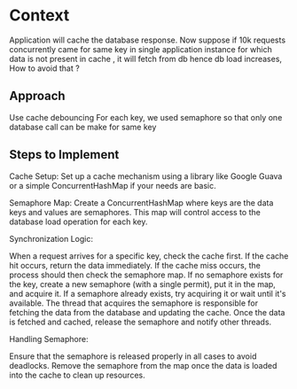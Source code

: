 # Context
Application will cache the database response. Now suppose if 10k requests concurrently came for same key
in single application instance for which data is not present in cache , it will fetch from db hence db
load increases, How to avoid that ?

## Approach
Use cache debouncing 
For each key, we used semaphore so that only one database call can be make for same key

## Steps to Implement
Cache Setup: Set up a cache mechanism using a library like Google Guava or a simple ConcurrentHashMap if your needs are basic.

Semaphore Map: Create a ConcurrentHashMap where keys are the data keys and values are semaphores. This map will control access to the database load operation for each key.

Synchronization Logic:

When a request arrives for a specific key, check the cache first.
If the cache hit occurs, return the data immediately.
If the cache miss occurs, the process should then check the semaphore map.
If no semaphore exists for the key, create a new semaphore (with a single permit), put it in the map, and acquire it.
If a semaphore already exists, try acquiring it or wait until it's available.
The thread that acquires the semaphore is responsible for fetching the data from the database and updating the cache.
Once the data is fetched and cached, release the semaphore and notify other threads.

Handling Semaphore:

Ensure that the semaphore is released properly in all cases to avoid deadlocks.
Remove the semaphore from the map once the data is loaded into the cache to clean up resources.



